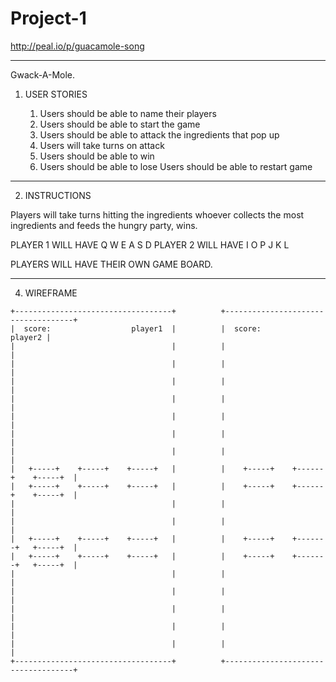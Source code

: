 # Project-1


http://peal.io/p/guacamole-song

------------------------------------------------
Gwack-A-Mole. 

1. USER STORIES

	1. Users should be able to name their players
	2. Users should be able to start the game
	3. Users should be able to attack the ingredients that pop up
	4. Users will take turns on attack
	5. Users should be able to win
	6. Users should be able to lose
	Users should be able to restart game
	
------------------------------------------------
2. INSTRUCTIONS

 Players will take turns hitting the ingredients whoever collects the most ingredients and feeds the hungry party, wins.
 
 PLAYER 1 WILL HAVE
	Q W E 
	A S D 
PLAYER 2 WILL HAVE
	I O P
	J K L

PLAYERS WILL HAVE THEIR OWN GAME BOARD.

--------------------------------------------------------------


4. WIREFRAME 

```
+-----------------------------------+          +------------------------------------+
|  score:                  player1  |          |  score:                    player2 |
|                                   |          |                                    |
|                                   |          |                                    |
|                                   |          |                                    |
|                                   |          |                                    |
|                                   |          |                                    |
|                                   |          |                                    |
|                                   |          |                                    |
|   +-----+    +-----+    +-----+   |          |    +-----+    +------+    +-----+  |
|   +-----+    +-----+    +-----+   |          |    +-----+    +------+    +-----+  |
|                                   |          |                                    |
|                                   |          |                                    |
|   +-----+    +-----+    +-----+   |          |    +-----+    +-------+   +-----+  |
|   +-----+    +-----+    +-----+   |          |    +-----+    +-------+   +-----+  |
|                                   |          |                                    |
|                                   |          |                                    |
|                                   |          |                                    |
|                                   |          |                                    |
|                                   |          |                                    |
+-----------------------------------+          +------------------------------------+

```



